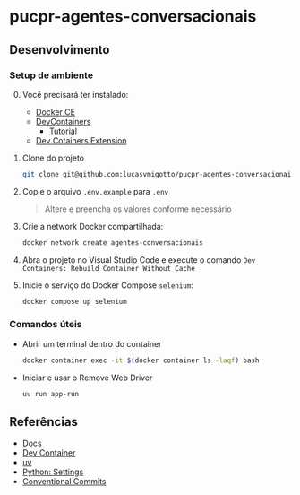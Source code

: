 # pucpr-agentes-conversacionais

## Desenvolvimento

### Setup de ambiente

0. Você precisará ter instalado:

    * [Docker CE](https://docs.docker.com/engine/install/)
    * [DevContainers](https://code.visualstudio.com/docs/devcontainers/containers)
      * [Tutorial](https://code.visualstudio.com/docs/devcontainers/tutorial)
    * [Dev Cotainers Extension](https://marketplace.visualstudio.com/items?itemName=ms-vscode-remote.remote-containers)

1. Clone do projeto

    ```bash
    git clone git@github.com:lucasvmigotto/pucpr-agentes-conversacionais.git
    ```

2. Copie o arquivo `.env.example` para `.env`

    > Altere e preencha os valores conforme necessário

3. Crie a network Docker compartilhada:

    ```bash
    docker network create agentes-conversacionais
    ```

4. Abra o projeto no Visual Studio Code e execute o comando `Dev Containers: Rebuild Container Without Cache`

5. Inicie o serviço do Docker Compose `selenium`:

    ```bash
    docker compose up selenium
    ```

### Comandos úteis

* Abrir um terminal dentro do container

    ```bash
    docker container exec -it $(docker container ls -laqf) bash
    ```

* Iniciar e usar o Remove Web Driver

    ```bash
    uv run app-run
    ```

## Referências

* [Docs](https://docs.docker.com/get-started/)
* [Dev Container](https://code.visualstudio.com/docs/devcontainers/create-dev-container)
* [uv](https://docs.astral.sh/uv/)
* [Python: Settings](https://code.visualstudio.com/docs/python/settings-reference)
* [Conventional Commits](https://www.conventionalcommits.org/en/v1.0.0/)
